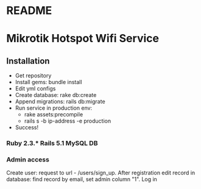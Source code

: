 # README
<h1>Mikrotik Hotspot Wifi Service</H1>
<h2>Installation</h2>
<ul>
<li>Get repository </li>
<li>Install gems: bundle install</li>
<li>Edit yml configs</li>
<li>Create database: rake db:create</li>
<li>Append migrations: rails db:migrate</li>
<li>Run service in production env: 
<ul>
<li>rake assets:precompile</li>
<li>rails s -b ip-address -e production</li>
</ul>
</li>
<li>Success!</li>
</ul>

<h3>
Ruby 2.3.*
Rails 5.1
MySQL DB
</h3>

<h3>Admin access</h3>
<p>Create user: request to url - /users/sign_up. After registration edit record in database: find record by email, set admin column "1". Log in <p>
